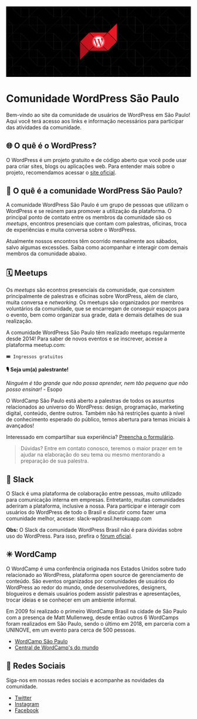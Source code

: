 <p align="center">
  <img src="https://github.com/wordpress-sao-paulo/wpsp-site/raw/master/assets/images/banner-wpsp.jpg">
 </p>

Comunidade WordPress São Paulo
==============================

Bem-vindo ao site da comunidade de usuários de WordPress em São Paulo! Aqui você terá acesso aos links e informação necessários para participar das atividades da comunidade.

🌐 O quê é o WordPress?
---
O WordPress é um projeto gratuito e de código aberto que você pode usar para criar sites, blogs ou aplicações web. Para entender mais sobre o projeto, recomendamos acessar o [site oficial](https://br.wordpress.org/).

👥 O quê é a comunidade WordPress São Paulo?
---
A comunidade WordPress São Paulo é um grupo de pessoas que utilizam o WordPress e se reúnem para promover a utilização da plataforma. O principal ponto de contato entre os membros da comunidade são os *meetups*, encontros presenciais que contam com palestras, oficinas, troca de experiências e muita conversa sobre o WordPress.

Atualmente nossos encontros têm ocorrido mensalmente aos sábados, salvo algumas excessões. Saiba como acompanhar e interagir com demais membros da comunidade abaixo.

🗓 Meetups
---
Os *meetups* são econtros presenciais da comunidade, que consistem principalmente de palestras e oficinas sobre WordPress, além de claro, muita conversa e *networking*. Os meetups são organizados por membros voluntários da comunidade, que se encarregam de conseguir espaços para o evento, bem como organizar sua grade, data e demais detalhes de sua realização.

A comunidade WordPress São Paulo têm realizado meetups regularmente desde 2014! Para saber de novos eventos e se inscrever, acesse a plataforma meetup.com: 

`🎟 Ingressos gratuitos`

**🎙 Seja um(a) palestrante!**

*Ninguém é tão grande que não possa aprender, nem tão pequeno que não posso ensinar!* - Esopo

O WordCamp São Paulo está aberto a palestras de todos os assuntos relacionados ao universo do WordPress: design, programação, marketing digital, conteúdo, dentre outros. Também não há restrições quanto à nível de conhecimento esperado do público, temos abertura para temas iniciais à avançados!

Interessado em compartilhar sua experiência? [Preencha o formulário](https://goo.gl/ta5dCv).

> Dúvidas? Entre em contato conosco, teremos o maior prazer em te ajudar na elaboração do seu tema ou mesmo mentorando a preparação de sua palestra.


💬 Slack
---
O Slack é uma plataforma de colaboração entre pessoas, muito utilizado para comunicação interna em empresas. Entretanto, muitas comunidades aderiram a plataforma, inclusive a nossa. Para participar e interagir com usuários do WordPress de todo o Brasil e discutir como fazer uma comunidade melhor, acesse: slack-wpbrasil.herokuapp.com

**Obs:** O Slack da comunidade WordPress Brasil não é para dúvidas sobre uso do WordPress. Para isso, prefira o [fórum oficial](https://br.wordpress.org/support/).

✳ WordCamp
---
O WordCamp é uma conferência originada nos Estados Unidos sobre tudo relacionado ao WordPress, plataforma open source de gerenciamento de conteúdo. São eventos organizados por comunidades de usuários do WordPress ao redor do mundo, onde desenvolvedores, designers, blogueiros e demais usuários podem assistir palestras e apresentações, trocar ideias e se conhecer em um ambiente informal.

Em 2009 foi realizado o primeiro WordCamp Brasil na cidade de São Paulo com a presença de Matt Mullenweg, desde então outros 6 WordCamps foram realizados em São Paulo, sendo o último em 2018, em parceria com a UNINOVE, em um evento para cerca de 500 pessoas.

- [WordCamp São Paulo](https://saopaulo.wordcamp.org)
- [Central de WordCamp's do mundo](https://wordcamp.org)

🔗 Redes Sociais
---

Siga-nos em nossas redes sociais e acompanhe as novidades da comunidade.

- [Twitter](https://twitter.com/WPsampa)
- [Instagram](https://www.instagram.com/wpsampa/)
- [Facebook](https://www.facebook.com/WordCampSaoPaulo/)
